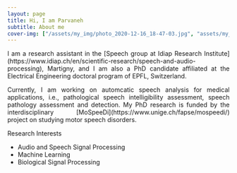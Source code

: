 ```yaml
---
layout: page
title: Hi, I am Parvaneh
subtitle: About me
cover-img: ["/assets/my_img/photo_2020-12-16_18-47-03.jpg", "assets/my_img/photo_2020-12-16_18-48-47.jpg"]
---
```



<p align="justify">
I am a research assistant in the [Speech group at Idiap Research Institute](https://www.idiap.ch/en/scientific-research/speech-and-audio-processing), Martigny, and I am also a PhD candidate affiliated at the Electrical Engineering doctoral program of EPFL, Switzerland.
</p>
<p align="justify">
Currently, I am working on automcatic speech analysis for medical applications, i.e., pathological speech intelligibility assessment, speech pathology assessment and detection. My PhD research is funded by the interdisciplinary [MoSpeeDi](https://www.unige.ch/fapse/mospeedi/) project on studying motor speech disorders.
</p>

Research Interests
- Audio and Speech Signal Processing
- Machine Learning
- Biological Signal Processing

